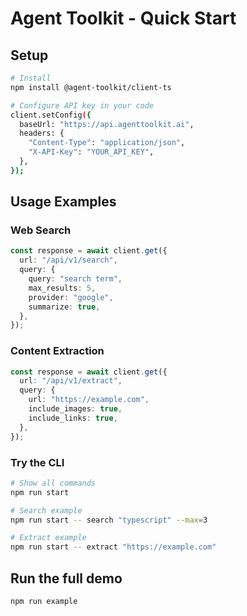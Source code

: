 # Agent Toolkit - Quick Start

## Setup

```bash
# Install
npm install @agent-toolkit/client-ts

# Configure API key in your code
client.setConfig({
  baseUrl: "https://api.agenttoolkit.ai",
  headers: {
    "Content-Type": "application/json",
    "X-API-Key": "YOUR_API_KEY",
  },
});
```

## Usage Examples

### Web Search

```typescript
const response = await client.get({
  url: "/api/v1/search",
  query: {
    query: "search term",
    max_results: 5,
    provider: "google",
    summarize: true,
  },
});
```

### Content Extraction

```typescript
const response = await client.get({
  url: "/api/v1/extract",
  query: {
    url: "https://example.com",
    include_images: true,
    include_links: true,
  },
});
```

### Try the CLI

```bash
# Show all commands
npm run start

# Search example
npm run start -- search "typescript" --max=3

# Extract example
npm run start -- extract "https://example.com"
```

## Run the full demo

```bash
npm run example
```
